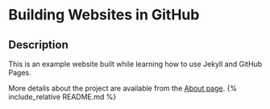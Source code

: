 # Building Websites in GitHub

## Description
This is an example website built while learning how to use Jekyll and GitHub Pages.

More details about the project are available from the [About page](about).
{% include_relative README.md %}

